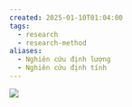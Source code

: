 ```yaml
---
created: 2025-01-10T01:04:00
tags:
  - research
  - research-method
aliases:
  - Nghiên cứu định lượng
  - Nghiên cứu định tính
---
```

![](https://i.imgur.com/O5sghiP.jpeg)